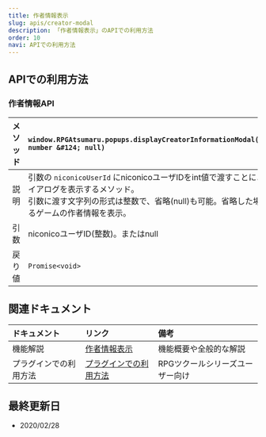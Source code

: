 ```yaml
---
title: 作者情報表示
slug: apis/creator-modal
description: 「作者情報表示」のAPIでの利用方法
order: 10
navi: APIでの利用方法
---
```

    
## APIでの利用方法
### 作者情報API
    
メソッド |`window.RPGAtsumaru.popups.displayCreatorInformationModal(niconicoUserId?: number &#124; null)`
:---|:---
説明|引数の `niconicoUserId` にniconicoユーザIDをint値で渡すことにより、作者情報ダイアログを表示するメソッド。<br>引数に渡す文字列の形式は整数で、省略(null)も可能。省略した場合は実行しているゲームの作者情報を表示。
引数|niconicoユーザID(整数)。またはnull
戻り値|`Promise<void>`
    
## 関連ドキュメント
    
ドキュメント|リンク|備考
:---|:---|:---
機能解説|[作者情報表示](/creator-modal)|機能概要や全般的な解説
プラグインでの利用方法|[プラグインでの利用方法](/plugins)|RPGツクールシリーズユーザー向け
    
## 最終更新日
 - 2020/02/28
